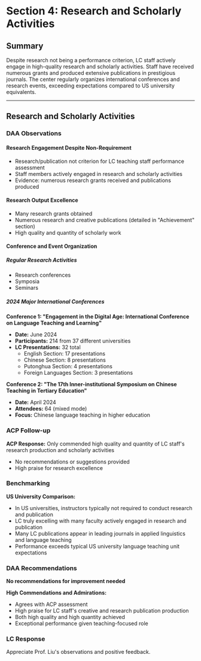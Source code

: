 # Section 4: Research and Scholarly Activities

## Summary
Despite research not being a performance criterion, LC staff actively engage in high-quality research and scholarly activities. Staff have received numerous grants and produced extensive publications in prestigious journals. The center regularly organizes international conferences and research events, exceeding expectations compared to US university equivalents.

---

## Research and Scholarly Activities

### DAA Observations

#### Research Engagement Despite Non-Requirement
- Research/publication not criterion for LC teaching staff performance assessment
- Staff members actively engaged in research and scholarly activities
- Evidence: numerous research grants received and publications produced

#### Research Output Excellence
- Many research grants obtained
- Numerous research and creative publications (detailed in "Achievement" section)
- High quality and quantity of scholarly work

#### Conference and Event Organization

##### Regular Research Activities
- Research conferences
- Symposia  
- Seminars

##### 2024 Major International Conferences

**Conference 1: "Engagement in the Digital Age: International Conference on Language Teaching and Learning"**
- **Date:** June 2024
- **Participants:** 214 from 37 different universities
- **LC Presentations:** 32 total
  - English Section: 17 presentations
  - Chinese Section: 8 presentations
  - Putonghua Section: 4 presentations
  - Foreign Languages Section: 3 presentations

**Conference 2: "The 17th Inner-institutional Symposium on Chinese Teaching in Tertiary Education"**
- **Date:** April 2024
- **Attendees:** 64 (mixed mode)
- **Focus:** Chinese language teaching in higher education

### ACP Follow-up
**ACP Response:** Only commended high quality and quantity of LC staff's research production and scholarly activities
- No recommendations or suggestions provided
- High praise for research excellence

### Benchmarking
**US University Comparison:**
- In US universities, instructors typically not required to conduct research and publication
- LC truly excelling with many faculty actively engaged in research and publication
- Many LC publications appear in leading journals in applied linguistics and language teaching
- Performance exceeds typical US university language teaching unit expectations

### DAA Recommendations
**No recommendations for improvement needed**

**High Commendations and Admirations:**
- Agrees with ACP assessment
- High praise for LC staff's creative and research publication production
- Both high quality and high quantity achieved
- Exceptional performance given teaching-focused role

### LC Response
Appreciate Prof. Liu's observations and positive feedback.
